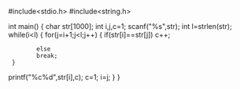 #include<stdio.h>
#include<string.h>

int main() {
 char str[1000];
 int i,j,c=1;
 scanf("%s",str);
 int l=strlen(str);
 while(i<l)
 {
     for(j=i+1;j<l;j++)
     {
         if(str[i]==str[j])
            c++;
          
            else
            break;
     }
 printf("%c%d",str[i],c);
 c=1;
 i=j;
 }
}
